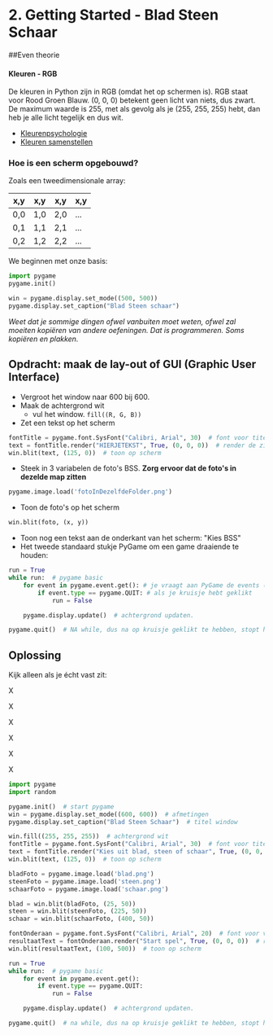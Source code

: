 # 2. Getting Started - Blad Steen Schaar

##Even theorie
#### Kleuren - RGB
De kleuren in Python zijn in RGB (omdat het op schermen is). RGB staat voor Rood Groen Blauw. (0, 0, 0) betekent geen licht van niets, dus zwart. De maximum waarde is 255, met als gevolg als je (255, 255, 255) hebt, dan heb je alle licht tegelijk en dus wit.
- [Kleurenpsychologie](https://www.w3schools.com/colors/colors_psychology.asp)
- [Kleuren samenstellen](https://color.adobe.com/create)

### Hoe is een scherm opgebouwd?
Zoals een tweedimensionale array:

| x,y | x,y | x,y | x,y |
| ----- | ---- | ---- | ---- |
| 0,0 | 1,0 | 2,0 | ... |
| 0,1 | 1,1 | 2,1 | ... |
| 0,2 | 1,2 | 2,2 | ... |

We beginnen met onze basis:
```python
import pygame
pygame.init()

win = pygame.display.set_mode((500, 500))
pygame.display.set_caption("Blad Steen schaar")
```
*Weet dat je sommige dingen ofwel vanbuiten moet weten, ofwel zal moeiten kopiëren van andere oefeningen. Dat is programmeren. Soms kopiëren en plakken.*
## Opdracht: maak de lay-out of GUI (Graphic User Interface)
- Vergroot het window naar 600 bij 600.
- Maak de achtergrond wit
    - vul het window. `fill((R, G, B))`
- Zet een tekst op het scherm
```python
fontTitle = pygame.font.SysFont("Calibri, Arial", 30)  # font voor titel
text = fontTitle.render("HIERJETEKST", True, (0, 0, 0))  # render de zin
win.blit(text, (125, 0))  # toon op scherm
```
- Steek in 3 variabelen de foto's BSS. __Zorg ervoor dat de foto's in dezelde map zitten__
```python
pygame.image.load('fotoInDezelfdeFolder.png')
```
- Toon de foto's op het scherm
```python
win.blit(foto, (x, y))
```
- Toon nog een tekst aan de onderkant van het scherm: "Kies BSS"
- Het tweede standaard stukje PyGame om een game draaiende te houden:
```python
run = True
while run:  # pygame basic
    for event in pygame.event.get(): # je vraagt aan PyGame de events (zoals klik, keybordpress etc) en je vraagt die. Dat geeft een array terug, dus die overlopen we.
        if event.type == pygame.QUIT: # als je kruisje hebt geklikt
            run = False

    pygame.display.update()  # achtergrond updaten.

pygame.quit()  # NA while, dus na op kruisje geklikt te hebben, stopt het.
```

## Oplossing
Kijk alleen als je écht vast zit:

X

X

X

X

X

X

```python
import pygame
import random

pygame.init()  # start pygame
win = pygame.display.set_mode((600, 600))  # afmetingen
pygame.display.set_caption("Blad Steen Schaar")  # titel window

win.fill((255, 255, 255))  # achtergrond wit
fontTitle = pygame.font.SysFont("Calibri, Arial", 30)  # font voor titel
text = fontTitle.render("Kies uit blad, steen of schaar", True, (0, 0, 0))  # render de zin
win.blit(text, (125, 0))  # toon op scherm

bladFoto = pygame.image.load('blad.png')
steenFoto = pygame.image.load('steen.png')
schaarFoto = pygame.image.load('schaar.png')

blad = win.blit(bladFoto, (25, 50))
steen = win.blit(steenFoto, (225, 50))
schaar = win.blit(schaarFoto, (400, 50))

fontOnderaan = pygame.font.SysFont("Calibri, Arial", 20)  # font voor van onder. Kleiner
resultaatText = fontOnderaan.render("Start spel", True, (0, 0, 0))  # render de zin
win.blit(resultaatText, (100, 500))  # toon op scherm

run = True
while run:  # pygame basic
    for event in pygame.event.get():
        if event.type == pygame.QUIT:
            run = False

    pygame.display.update()  # achtergrond updaten.

pygame.quit()  # na while, dus na op kruisje geklikt te hebben, stopt het.


```



